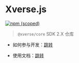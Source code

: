 # Xverse.js

[![npm (scoped)](https://img.shields.io/npm/v/@xverse/core)](https://www.npmjs.com/package/@xverse/core)

> `@xverse/core` SDK 2.X 仓库

-   如何参与开发：[跳转](./CONTRIBUTING.md)

-   使用文档：[跳转](https://docs.xverse.cn/docs/intro)
